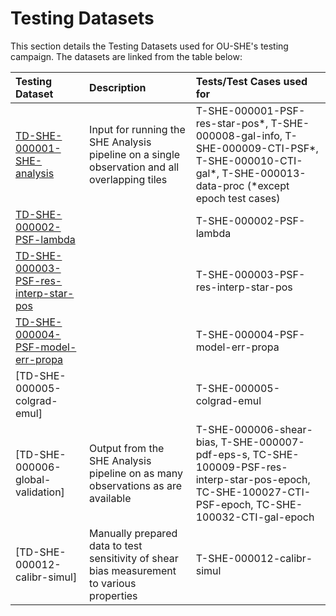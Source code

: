 # Testing Datasets

This section details the Testing Datasets used for OU-SHE's testing campaign. The datasets are linked from the table below:

|  **Testing Dataset**       | **Description**                                                     | **Tests/Test Cases used for** |
| :------------------------- | :------------------------------------------------------------------ | :---------------------------- |
| [TD-SHE-000001-SHE-analysis](TD-SHE-000001-SHE-analysis.html) | Input for running the SHE Analysis pipeline on a single observation and all overlapping tiles | T-SHE-000001-PSF-res-star-pos\*, T-SHE-000008-gal-info, T-SHE-000009-CTI-PSF\*, T-SHE-000010-CTI-gal\*, T-SHE-000013-data-proc (\*except epoch test cases) | 
| [TD-SHE-000002-PSF-lambda](TD-SHE-000002-PSF-lambda.html) |  | T-SHE-000002-PSF-lambda | 
| [TD-SHE-000003-PSF-res-interp-star-pos](TD-SHE-000003-PSF-res-interp-star-pos.html) |  | T-SHE-000003-PSF-res-interp-star-pos | 
| [TD-SHE-000004-PSF-model-err-propa](TD-SHE-000004-PSF-model-err-propa.html) |  | T-SHE-000004-PSF-model-err-propa | 
| [TD-SHE-000005-colgrad-emul] |  | T-SHE-000005-colgrad-emul | 
| [TD-SHE-000006-global-validation] | Output from the SHE Analysis pipeline on as many observations as are available | T-SHE-000006-shear-bias, T-SHE-000007-pdf-eps-s, TC-SHE-100009-PSF-res-interp-star-pos-epoch, TC-SHE-100027-CTI-PSF-epoch, TC-SHE-100032-CTI-gal-epoch | 
| [TD-SHE-000012-calibr-simul] | Manually prepared data to test sensitivity of shear bias measurement to various properties | T-SHE-000012-calibr-simul | 
